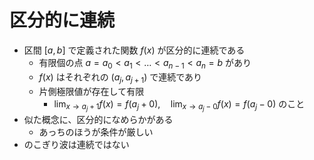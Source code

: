 # 区分的に連続

- 区間 $[a,b]$ で定義された関数 $f(x)$ が区分的に連続である
  - 有限個の点 $a = a_0 \lt a_1 \lt \dots \lt a_{n-1} \lt a_n = b$ があり
  - $f(x)$ はそれぞれの $(a_j, a_{j+1})$ で連続であり
  - 片側極限値が存在して有限
    - $\displaystyle \lim_{x \to a_j+1} f(x) = f(a_j+0),\quad \lim_{x \to a_j-0}f(x) = f(a_j-0)$ のこと
- 似た概念に、区分的になめらかがある
  - あっちのほうが条件が厳しい
- のこぎり波は連続ではない
